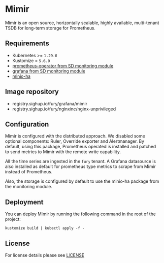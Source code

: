 # Mimir

<!-- <SD-DOCS> -->

Mimir is an open source, horizontally scalable, highly available, multi-tenant TSDB for long-term storage for Prometheus.

## Requirements

- Kubernetes >= `1.29.0`
- Kustomize = `5.6.0`
- [prometheus-operator from SD monitoring module][prometheus-operator]
- [grafana from SD monitoring module][grafana]
- [minio-ha](../minio-ha)

## Image repository

- registry.sighup.io/fury/grafana/mimir
- registry.sighup.io/fury/nginxinc/nginx-unprivileged

## Configuration

Mimir is configured with the distributed approach. We disabled some optional components: Ruler, Override exporter and Alertmanager.
By default, using this package, Prometheus operated is installed and patched to send metrics to Mimir with the remote write capability.

All the time series are ingested in the `fury` tenant. A Grafana datasource is also installed as default for prometheus type metrics to scrape from Mimir instead of Prometheus.

Also, the storage is configured by default to use the minio-ha package from the monitoring module.

## Deployment

You can deploy Mimir by running the following command in the root of
the project:

```shell
kustomize build | kubectl apply -f -
```

<!-- Links -->

[prometheus-operator]: https://github.com/sighup-io/fury-kubernetes-monitoring/blob/master/katalog/prometheus-operator
[grafana]: https://github.com/sighup-io/fury-kubernetes-monitoring/blob/master/katalog/grafana

<!-- </SD-DOCS> -->

## License

For license details please see [LICENSE](../../LICENSE)
